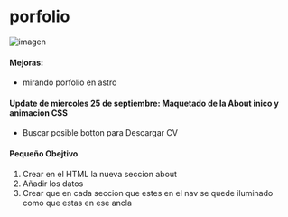 # porfolio
![imagen](https://github.com/user-attachments/assets/20941b7c-b2ae-417a-9e50-72837cfcff5a)

#### Mejoras:
  <ul>
    <li>mirando porfolio en astro</li>
  </ul>

#### Update de miercoles 25 de septiembre: Maquetado de la About inico y animacion CSS 

<ul>
  <li>Buscar posible botton para Descargar CV</li>
</ul>

#### Pequeño Obejtivo

<ol>
  <li>Crear en el HTML la nueva seccion about</li>
  <li>Añadir los datos</li>
  <li>Crear que en cada seccion que estes en el nav se quede iluminado como que estas en ese ancla</li>
</ol>
